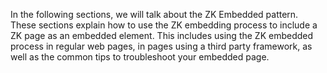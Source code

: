 In the following sections, we will talk about the ZK Embedded pattern.
These sections explain how to use the ZK embedding process to include a
ZK page as an embedded element. This includes using the ZK embedded
process in regular web pages, in pages using a third party framework, as
well as the common tips to troubleshoot your embedded page.
